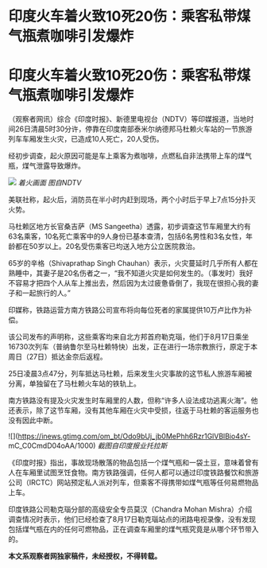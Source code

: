 # 印度火车着火致10死20伤：乘客私带煤气瓶煮咖啡引发爆炸

# 印度火车着火致10死20伤：乘客私带煤气瓶煮咖啡引发爆炸

（观察者网讯）综合《印度时报》、新德里电视台（NDTV）等印媒报道，当地时间26日清晨5时30分许，停靠在印度南部泰米尔纳德邦马杜赖火车站的一节旅游列车车厢发生火灾，已造成10人死亡，20人受伤。

经初步调查，起火原因可能是车上乘客为煮咖啡，点燃私自非法携带上车的煤气瓶，煤气泄露导致爆炸。

![](https://inews.gtimg.com/om_bt/O8sVrWctxtVzjO78Q5XUxsFp8S-DnDWIYu464esey98rwAA/1000)
_着火画面 图自NDTV_

美联社称，起火后，消防员在半小时内赶到现场，两个小时后于早上7点15分扑灭火势。

马杜赖区地方长官桑吉萨（MS
Sangeetha）透露，初步调查这节车厢里大约有63名乘客，10名死亡乘客中的9人身份已基本查清，包括6名男性和3名女性，年龄都在50岁以上。20名受伤乘客已均送入地方公立医院救治。

65岁的辛格（Shivaprathap Singh
Chauhan）表示，火灾蔓延时几乎所有人都在熟睡中，其妻子是20名伤者之一，“我不知道火灾是如何发生的。（事发时）我好不容易才把四个人从车上推出去，然后因为太过疲惫昏倒了，我现在很担心我的妻子和一起旅行的人。”

印媒称，铁路运营方南方铁路公司宣布将向每位死者的家属提供10万卢比作为补偿。

该公司发布的声明称，这些乘客均来自北方邦首府勒克瑙，他们于8月17日乘坐16730次列车（普纳鲁尔至马杜赖特快）出发，正在进行一场宗教旅行，原定于本周日（27日）抵达金奈后返程。

25日凌晨3点47分，列车抵达马杜赖，后来发生火灾事故的这节私人旅游车厢被分离，单独留在了马杜赖火车站的铁轨上。

南方铁路没有提及火灾发生时车厢里的人数，但称“许多人设法成功逃离火海”。他还表示，除了这节车厢，没有其他车厢在火灾中受损，往返于马杜赖的客运服务也没有因此中断。

![](https://inews.gtimg.com/om_bt/Odo9bUj_jb0MePhh6Rzr1GlVBlBio4sY-
mC_C0CmdD04oAA/1000) _截图自印度报业托拉斯_

《印度时报》指出，事故现场散落的物品包括一个煤气瓶和一袋土豆，意味着曾有人在车厢里试图烹饪食物。南方铁路强调，任何人都可以通过印度铁路餐饮和旅游公司（IRCTC）网站预定私人派对列车，但乘客不得携带如煤气瓶等任何易燃物品上车。

印度铁路公司勒克瑙分部的高级安全专员莫汉（Chandra Mohan
Mishra）介绍调查情况时表示，他们已经检查了8月17日勒克瑙站点的闭路电视录像，没有发现包括煤气瓶在内的任何可燃物品，正在调查车厢里的煤气瓶究竟是从哪个环节带入的。

**本文系观察者网独家稿件，未经授权，不得转载。**

